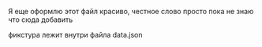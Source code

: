Я еще оформлю этот файл красиво, честное слово
просто пока не знаю что сюда добавить

фикстура лежит внутри файла data.json
